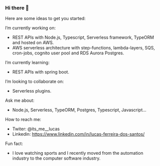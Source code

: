 ### Hi there 👋

Here are some ideas to get you started:

I’m currently working on: 
- REST APIs with Node.js, Typescript, Serverless framework, TypeORM and hosted on AWS.
- AWS serverless architecture with step-functions, lambda-layers, SQS, cron-jobs, cognito user pool and RDS Aurora Postgres.

I’m currently learning:
- REST APIs with spring boot.

I’m looking to collaborate on:
- Serverless plugins.

Ask me about:
- Node.js, Serverless, TypeORM, Postgres, Typescript, Javascript...

How to reach me:
- Twiter: @its_me__lucas
- Linkedin: https://www.linkedin.com/in/lucas-ferreira-dos-santos/

Fun fact:
- I love watching sports and I recently moved from the automation industry to the computer software industry.
